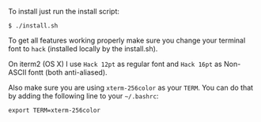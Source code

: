 To install just run the install script:

```
$ ./install.sh
```

To get all features working properly make sure you change your terminal font to ``hack`` (installed locally by the install.sh).

On iterm2 (OS X) I use ``Hack 12pt`` as regular font and ``Hack 16pt`` as Non-ASCII fontt (both anti-aliased).

Also make sure you are using ``xterm-256color`` as your ``TERM``. You can do that by adding the following line to your ``~/.bashrc``:

```
export TERM=xterm-256color
```

